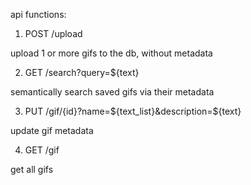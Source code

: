 api functions:


1. POST /upload

upload 1 or more gifs to the db, without metadata

2. GET /search?query=${text}

semantically search saved gifs via their metadata

3. PUT /gif/{id}?name=\${text_list}\&description=\${text}

update gif metadata

4. GET /gif

get all gifs